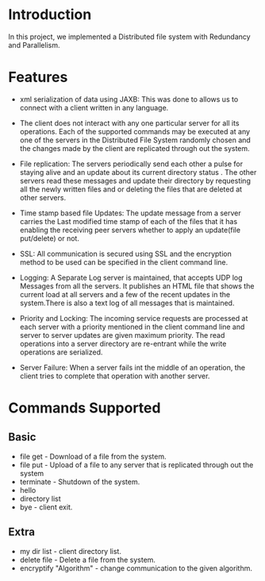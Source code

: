 # Introduction #

In this project, we implemented a Distributed file system with Redundancy and Parallelism.

# Features #

  * xml serialization of data using JAXB: This was done to allows us to connect with a client written in any language.

  * The client does not interact with any one particular server for all its operations. Each of the supported commands may be executed at any one of the servers in the Distributed File System randomly chosen  and the changes made by the client are replicated through out the system.

  * File replication: The servers periodically send each other a pulse for staying alive and an update about its current directory status . The other servers read these messages and update their directory by requesting all the newly written files and or deleting the files that are deleted at other servers.

  * Time stamp based file Updates: The update message from a server carries the Last modified time stamp of each of the files that it has enabling the receiving peer servers whether to apply an update(file put/delete) or not.

  * SSL: All communication is secured using SSL and the encryption method to be used can be specified in the client command line.

  * Logging: A Separate Log server is maintained, that accepts UDP log Messages from all the servers. It publishes an HTML file that shows the current load at all servers and a few of the recent updates in the system.There is also a text log of all messages that is maintained.

  * Priority and Locking: The incoming service requests are processed at each server with a priority mentioned in the client command line and server to server updates are given maximum priority. The read operations into a server directory are re-entrant while the write operations are serialized.

  * Server Failure: When a server fails int the middle of an operation, the client tries to complete that operation with another server.

# Commands Supported #

## Basic ##
  * file get - Download of a file from the system.
  * file put - Upload of a file to any server that is replicated through out the system
  * terminate - Shutdown of the system.
  * hello
  * directory list
  * bye - client exit.
## Extra ##
  * my dir list - client directory list.
  * delete file - Delete a file from the system.
  * encryptify "Algorithm" - change communication to the given algorithm.